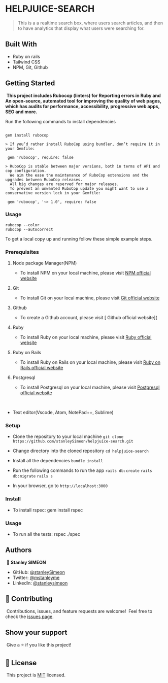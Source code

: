 # HELPJUICE-SEARCH

> This is a a realtime search box, where users search articles, and then to have analytics that display what users were searching for.
​

## Built With

- Ruby on rails
- Tailwind CSS
- NPM, Git, Github
​

## Getting Started

​
**This project includes Rubocop (linters) for Reporting errors in Ruby and An open-source, automated tool for improving the quality of web pages, which has audits for performance, accessibility, progressive web apps, SEO and more.**

Run the following commands to install dependencies
​

```

gem install rubocop

> If you’d rather install RuboCop using bundler, don’t require it in your Gemfile:

 gem 'rubocop', require: false

> RuboCop is stable between major versions, both in terms of API and cop configuration.
  We aim the ease the maintenance of RuboCop extensions and the upgrades between RuboCop releases.
  All big changes are reserved for major releases.
  To prevent an unwanted RuboCop update you might want to use a conservative version lock in your Gemfile:

 gem 'rubocop', '~> 1.0', require: false

```

### Usage

```
rubocop --color
rubocop --autocorrect
```

To get a local copy up and running follow these simple example steps.

### Prerequisites

1. Node package Manager(NPM)
   - To install NPM on your local machine, please visit [NPM official website](https://nodejs.org/en/download/)

2. Git
    - To install Git on your local machine, please visit [Git official website](https://git-scm.com/downloads)

3. Github
    - To create a Github account, please visit [ Github official website](

4. Ruby
    - To install Ruby on your local machine, please visit [Ruby official website](https://www.ruby-lang.org/en/documentation/installation/)

5. Ruby on Rails
    - To install Ruby on Rails on your local machine, please visit [Ruby on Rails official website](https://guides.rubyonrails.org/getting_started.html)

6. Postgresql
    - To install Postgresql on your local machine, please visit [Postgresql official website](https://www.postgresql.org/download/)

​

- Text editor(Vscode, Atom, NotePad++, Sublime)
​

### Setup

- Clone the repository to your local machine
    ```git clone https://github.com/stanleySimeon/helpjuice-search.git```

- Change directory into the cloned repository
    ```cd helpjuice-search```

- Install all the dependencies
    ```bundle install```

- Run the following commands to run the app
    ```rails db:create```
    ```rails db:migrate```
    ```rails s```

- In your browser, go to
    ```http://localhost:3000```

### Install

- To install rspec: gem install rspec

### Usage

- To run all the tests: rspec ./spec

## Authors

​
 👤 **Stanley SIMEON**

- GitHub: [@stanleySimeon](https://github.com/stanleySimeon)
- Twitter: [@mstanleyme](https://twitter.com/mstanleyme)
- LinkedIn: [@stanleysimeon](https://www.linkedin.com/in/stanleysimeon/)
​

## 🤝 Contributing

​
Contributions, issues, and feature requests are welcome!
​
Feel free to check the [issues page](../../issues/).
​

## Show your support

​
Give a ⭐️ if you like this project!
​

## 📝 License

​
This project is [MIT](./MIT.md) licensed.
